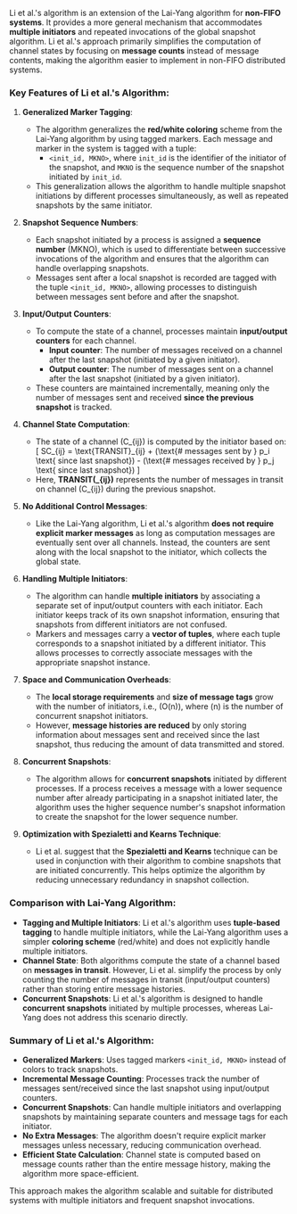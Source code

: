 Li et al.'s algorithm is an extension of the Lai-Yang algorithm for **non-FIFO systems**. It provides a more general mechanism that accommodates **multiple initiators** and repeated invocations of the global snapshot algorithm. Li et al.'s approach primarily simplifies the computation of channel states by focusing on **message counts** instead of message contents, making the algorithm easier to implement in non-FIFO distributed systems.

### Key Features of Li et al.'s Algorithm:

1. **Generalized Marker Tagging**:
   - The algorithm generalizes the **red/white coloring** scheme from the Lai-Yang algorithm by using tagged markers. Each message and marker in the system is tagged with a tuple:
     - `<init_id, MKNO>`, where `init_id` is the identifier of the initiator of the snapshot, and `MKNO` is the sequence number of the snapshot initiated by `init_id`.
   - This generalization allows the algorithm to handle multiple snapshot initiations by different processes simultaneously, as well as repeated snapshots by the same initiator.

2. **Snapshot Sequence Numbers**:
   - Each snapshot initiated by a process is assigned a **sequence number** (MKNO), which is used to differentiate between successive invocations of the algorithm and ensures that the algorithm can handle overlapping snapshots.
   - Messages sent after a local snapshot is recorded are tagged with the tuple `<init_id, MKNO>`, allowing processes to distinguish between messages sent before and after the snapshot.

3. **Input/Output Counters**:
   - To compute the state of a channel, processes maintain **input/output counters** for each channel.
     - **Input counter**: The number of messages received on a channel after the last snapshot (initiated by a given initiator).
     - **Output counter**: The number of messages sent on a channel after the last snapshot (initiated by a given initiator).
   - These counters are maintained incrementally, meaning only the number of messages sent and received **since the previous snapshot** is tracked.

4. **Channel State Computation**:
   - The state of a channel \(C_{ij}\) is computed by the initiator based on:
     \[
     SC_{ij} = \text{TRANSIT}_{ij} + (\text{\# messages sent by } p_i \text{ since last snapshot}) - (\text{\# messages received by } p_j \text{ since last snapshot})
     \]
   - Here, **TRANSIT\(_{ij}\)** represents the number of messages in transit on channel \(C_{ij}\) during the previous snapshot.

5. **No Additional Control Messages**:
   - Like the Lai-Yang algorithm, Li et al.'s algorithm **does not require explicit marker messages** as long as computation messages are eventually sent over all channels. Instead, the counters are sent along with the local snapshot to the initiator, which collects the global state.

6. **Handling Multiple Initiators**:
   - The algorithm can handle **multiple initiators** by associating a separate set of input/output counters with each initiator. Each initiator keeps track of its own snapshot information, ensuring that snapshots from different initiators are not confused.
   - Markers and messages carry a **vector of tuples**, where each tuple corresponds to a snapshot initiated by a different initiator. This allows processes to correctly associate messages with the appropriate snapshot instance.

7. **Space and Communication Overheads**:
   - The **local storage requirements** and **size of message tags** grow with the number of initiators, i.e., \(O(n)\), where \(n\) is the number of concurrent snapshot initiators.
   - However, **message histories are reduced** by only storing information about messages sent and received since the last snapshot, thus reducing the amount of data transmitted and stored.

8. **Concurrent Snapshots**:
   - The algorithm allows for **concurrent snapshots** initiated by different processes. If a process receives a message with a lower sequence number after already participating in a snapshot initiated later, the algorithm uses the higher sequence number's snapshot information to create the snapshot for the lower sequence number.

9. **Optimization with Spezialetti and Kearns Technique**:
   - Li et al. suggest that the **Spezialetti and Kearns** technique can be used in conjunction with their algorithm to combine snapshots that are initiated concurrently. This helps optimize the algorithm by reducing unnecessary redundancy in snapshot collection.

### Comparison with Lai-Yang Algorithm:

- **Tagging and Multiple Initiators**: Li et al.'s algorithm uses **tuple-based tagging** to handle multiple initiators, while the Lai-Yang algorithm uses a simpler **coloring scheme** (red/white) and does not explicitly handle multiple initiators.
- **Channel State**: Both algorithms compute the state of a channel based on **messages in transit**. However, Li et al. simplify the process by only counting the number of messages in transit (input/output counters) rather than storing entire message histories.
- **Concurrent Snapshots**: Li et al.'s algorithm is designed to handle **concurrent snapshots** initiated by multiple processes, whereas Lai-Yang does not address this scenario directly.

### Summary of Li et al.'s Algorithm:

- **Generalized Markers**: Uses tagged markers `<init_id, MKNO>` instead of colors to track snapshots.
- **Incremental Message Counting**: Processes track the number of messages sent/received since the last snapshot using input/output counters.
- **Concurrent Snapshots**: Can handle multiple initiators and overlapping snapshots by maintaining separate counters and message tags for each initiator.
- **No Extra Messages**: The algorithm doesn't require explicit marker messages unless necessary, reducing communication overhead.
- **Efficient State Calculation**: Channel state is computed based on message counts rather than the entire message history, making the algorithm more space-efficient.

This approach makes the algorithm scalable and suitable for distributed systems with multiple initiators and frequent snapshot invocations.
